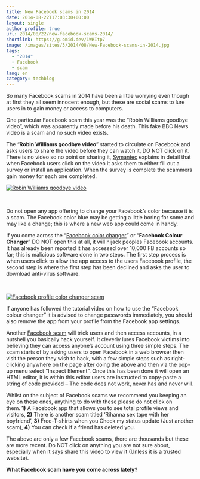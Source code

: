 ```yaml
---
title: New Facebook scams in 2014
date: 2014-08-22T17:03:30+00:00
layout: single
author_profile: true
url: 2014/08/22/new-facebook-scams-2014/
shortlink: https://g.omid.dev/1WRItp7
image: /images/sites/3/2014/08/New-Facebook-scams-in-2014.jpg
tags:
  - "2014"
  - Facebook
  - scam
lang: en
category: techblog
---
```

So many Facebook scams in 2014 have been a little worrying even though at first they all seem innocent enough, but these are social scams to lure users in to gain money or access to computers.

One particular Facebook scam this year was the “Robin Williams goodbye video”, which was apparently made before his death. This fake BBC News video is a scam and no such video exists.

The “**Robin Williams goodbye video**” started to circulate on Facebook and asks users to share the video before they can watch it, DO NOT click on it. There is no video so no point on sharing it, [Symantec](http://www.symantec.com/connect/blogs/robin-williams-goodbye-video-used-lure-social-media-scams) explains in detail that when Facebook users click on the video it asks them to either fill out a survey or install an application. When the survey is complete the scammers gain money for each one completed.

[![Robin Williams goodbye video](/images/2014/08/Robin-Williams-goodbye-video.jpg)](/images/2014/08/Robin-Williams-goodbye-video.jpg)

&nbsp;

Do not open any app offering to change your Facebook’s color because it is a scam. The Facebook color blue may be getting a little boring for some and may like a change; this is where a new web app could come in handy.

If you come across the “[Facebook color changer](http://www.onlinesocialmedia.net/20140808/facebook-profile-color-changer-scam-awareness/)” or “**Facebook Colour Changer**” DO NOT open this at all, it will hijack peoples Facebook accounts. It has already been reported it has accessed over 10,000 FB accounts so far; this is malicious software done in two steps. The first step process is when users click to allow the app access to the users Facebook profile, the second step is where the first step has been declined and asks the user to download anti-virus software.

&nbsp;

[![Facebook profile color changer scam](/images/2014/08/Facebook-profile-color-changer-scam.jpg)](/images/2014/08/Facebook-profile-color-changer-scam.jpg)

If anyone has followed the tutorial video on how to use the “Facebook colour changer” it is advised to change passwords immediately, you should also remove the app from your profile from the Facebook app settings.

Another [Facebook scam](http://www.onlinesocialmedia.net/20140814/facebook-scam-tricks-users-into-accessing-accounts/) will trick users and then access accounts, in a nutshell you basically hack yourself. It cleverly lures Facebook victims into believing they can access anyone’s account using three simple steps. The scam starts of by asking users to open Facebook in a web browser then visit the person they wish to hack, with a few simple steps such as right-clicking anywhere on the page after doing the above and then via the pop-up menu select “Inspect Element”. Once this has been done it will open an HTML editor, it is within this editor users are instructed to copy-paste a string of code provided – The code does not work, never has and never will.

Whilst on the subject of Facebook scams we recommend you keeping an eye on these ones, anything to do with these please do not click on them. **1)** A Facebook app that allows you to see total profile views and visitors, **2)** There is another scam titled ‘Rihanna sex tape with her boyfriend’, **3)** Free-T-shirts when you Check my status update (Just another scam), **4)** You can check if a friend has deleted you.

The above are only a few Facebook scams, there are thousands but these are more recent. Do NOT click on anything you are not sure about, especially when it says share this video to view it (Unless it is a trusted website).

**What Facebook scam have you come across lately?**